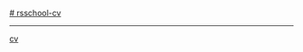 [# rsschool-cv](https://malevichpolina.github.io/rsschool-cv/cv)
*****
[cv](https://malevichpolina.github.io/rsschool-cv/)

